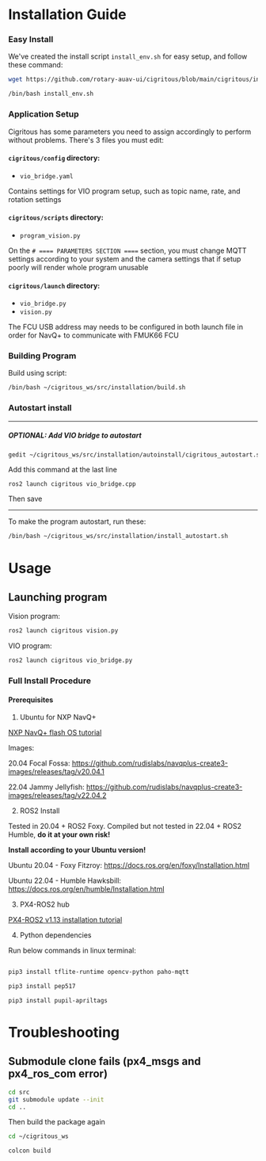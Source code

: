# Installation Guide

### Easy Install
We've created the install script `install_env.sh` for easy setup, and follow these command:

```bash
wget https://github.com/rotary-auav-ui/cigritous/blob/main/cigritous/installation/install_env.sh

/bin/bash install_env.sh
```

### Application Setup

Cigritous has some parameters you need to assign accordingly to perform without problems.
There's 3 files you must edit:

#### `cigritous/config` directory:
- `vio_bridge.yaml`

Contains settings for VIO program setup, such as topic name, rate, and rotation settings

#### `cigritous/scripts` directory:
- `program_vision.py`

On the `# ==== PARAMETERS SECTION ====` section, you must change MQTT settings according to your
system and the camera settings that if setup poorly will render whole program unusable

#### `cigritous/launch` directory:
- `vio_bridge.py`
- `vision.py`

The FCU USB address may needs to be configured in both launch file in order for NavQ+ to communicate
with FMUK66 FCU

### Building Program

Build using script:

```bash
/bin/bash ~/cigritous_ws/src/installation/build.sh
```

### Autostart install

---
##### OPTIONAL: Add VIO bridge to autostart 

```bash
gedit ~/cigritous_ws/src/installation/autoinstall/cigritous_autostart.sh
```

Add this command at the last line

`ros2 launch cigritous vio_bridge.cpp`

Then save

---

To make the program autostart, run these:

```bash
/bin/bash ~/cigritous_ws/src/installation/install_autostart.sh
```

# Usage

## Launching program

Vision program:
```bash
ros2 launch cigritous vision.py
```

VIO program:
```bash
ros2 launch cigritous vio_bridge.py
```

### Full Install Procedure

#### Prerequisites
1. Ubuntu for NXP NavQ+

[NXP NavQ+ flash OS tutorial](https://nxp.gitbook.io/8mpnavq/dev-guide/software/setup-guide-emmc)

Images:

20.04 Focal Fossa: https://github.com/rudislabs/navqplus-create3-images/releases/tag/v20.04.1

22.04 Jammy Jellyfish: https://github.com/rudislabs/navqplus-create3-images/releases/tag/v22.04.2

2. ROS2 Install

Tested in 20.04 + ROS2 Foxy. Compiled but not tested in 22.04 + ROS2 Humble,
**do it at your own risk!**

**Install according to your Ubuntu version!**

Ubuntu 20.04 - Foxy Fitzroy: https://docs.ros.org/en/foxy/Installation.html

Ubuntu 22.04 - Humble Hawksbill: https://docs.ros.org/en/humble/Installation.html

3. PX4-ROS2 hub

[PX4-ROS2 v1.13 installation tutorial](https://docs.px4.io/v1.13/en/ros/ros2_comm.html#ros-2-user-guide-px4-ros-2-bridge)

4. Python dependencies

Run below commands in linux terminal:

```bash

pip3 install tflite-runtime opencv-python paho-mqtt 

pip3 install pep517

pip3 install pupil-apriltags

```

# Troubleshooting

## Submodule clone fails (px4_msgs and px4_ros_com error)

```bash
cd src
git submodule update --init
cd ..
```

Then build the package again

```bash
cd ~/cigritous_ws

colcon build
```

